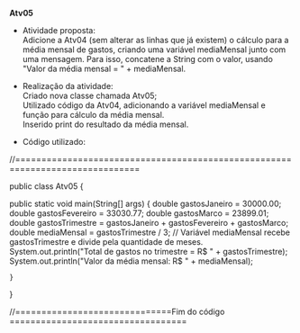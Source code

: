 **Atv05**

- Atividade proposta:</br>
Adicione a Atv04 (sem alterar as linhas que já existem) o cálculo para a média mensal de gastos, criando uma variável mediaMensal junto com uma mensagem. Para isso, concatene a String com o valor, usando "Valor da média mensal = " + mediaMensal.</br>

- Realização da atividade:</br>
Criado nova classe chamada Atv05;</br>
Utilizado código da Atv04, adicionando a variável mediaMensal e função para cálculo da média mensal.</br>
Inserido print do resultado da média mensal.</br>


- Código utilizado:</br>

//==============================================================================</br>

public class Atv05 {


   public static void main(String[] args) {
        double gastosJaneiro = 30000.00;
        double gastosFevereiro = 33030.77;
        double gastosMarco = 23899.01;
        double gastosTrimestre = gastosJaneiro + gastosFevereiro + gastosMarco;
        double mediaMensal = gastosTrimestre / 3; // Variável mediaMensal recebe gastosTrimestre e divide pela quantidade de meses.
        System.out.println("Total de gastos no trimestre = R$ " + gastosTrimestre);
        System.out.println("Valor da média mensal: R$ " + mediaMensal);
        
    }
}

//==============================Fim do código ==================================
